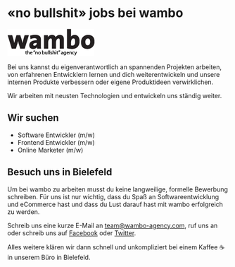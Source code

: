# «no bullshit» jobs bei wambo

![wambo – The «no bullshit» agency](assets/wambo-the-no-bullshit-agency.png)

Bei uns kannst du eigenverantwortlich an spannenden Projekten arbeiten, von erfahrenen Entwicklern lernen und dich weiterentwickeln und unsere internen Produkte verbessern oder eigene Produktideen verwirklichen.

Wir arbeiten mit neusten Technologien und entwickeln uns ständig weiter.

## Wir suchen

- Software Entwickler (m/w)
- Frontend Entwickler (m/w)
- Online Marketer (m/w)

## Besuch uns in Bielefeld

Um bei wambo zu arbeiten musst du keine langweilige, formelle Bewerbung schreiben. Für uns ist nur wichtig, dass du Spaß an Softwareentwicklung und eCommerce hast und dass du Lust darauf hast mit wambo erfolgreich zu werden.

Schreib uns eine kurze E-Mail an team@wambo-agency.com, ruf uns an oder schreib uns auf [Facebook](https://www.facebook.com/wambo) oder [Twitter](https://twitter.com/wambo_agency).

Alles weitere klären wir dann schnell und unkompliziert bei einem Kaffee ☕️ in unserem Büro in Bielefeld.
